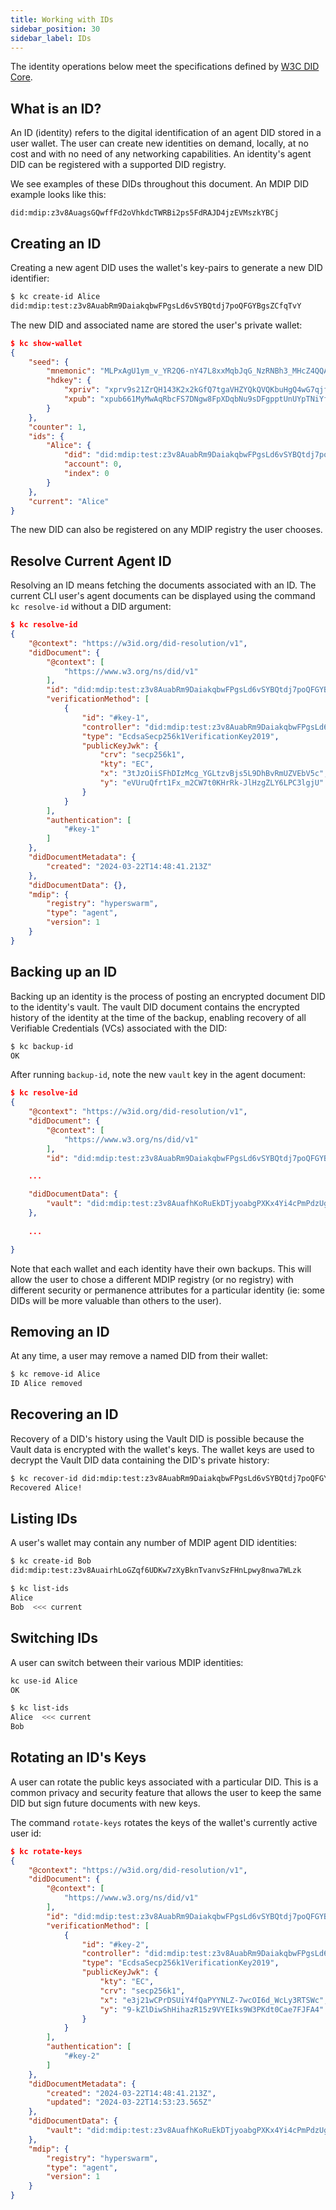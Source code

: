 ```yaml
---
title: Working with IDs
sidebar_position: 30
sidebar_label: IDs
---
```


The identity operations below meet the specifications defined by [W3C DID Core](https://www.w3.org/TR/did-core/).

## What is an ID?

An ID (identity) refers to the digital identification of an agent DID stored in a user wallet. The user can create new identities on demand, locally, at no cost and with no need of any networking capabilities. An identity's agent DID can be registered with a supported DID registry.

We see examples of these DIDs throughout this document. An MDIP DID example looks like this:

`did:mdip:z3v8AuagsGQwffFd2oVhkdcTWRBi2ps5FdRAJD4jzEVMszkYBCj`

## Creating an ID

Creating a new agent DID uses the wallet's key-pairs to generate a new DID identifier:

```sh
$ kc create-id Alice
did:mdip:test:z3v8AuabRm9DaiakqbwFPgsLd6vSYBQtdj7poQFGYBgsZCfqTvY
```

The new DID and associated name are stored the user's private wallet:

```json
$ kc show-wallet
{
    "seed": {
        "mnemonic": "MLPxAgU1ym_v_YR2Q6-nY47L8xxMqbJqG_NzRNBh3_MHcZ4QQA2x3DI4fSAG2g-XHC3M_EGtmqY6NhVpsC9yKysFYQmcqjm7cAknpJajZYCVlVs7hJPRLdOqkpy4eotTVblgZdYsYtcgbU9kmYc",
        "hdkey": {
            "xpriv": "xprv9s21ZrQH143K2x2kGfQ7tgaVHZYQkQVQKbuHgQ4wG7qjfsBoMQD35Ly6rupdEDED1ZBWKtRGWnjwcf9Wxbyvwn4idCPe1kayCrBoLAp8Hvb",
            "xpub": "xpub661MyMwAqRbcFS7DNgw8FpXDqbNu9sDFgpptUnUYpTNiYfWwtwXHd9HaiD1pEfLtMGVBKpCR9D6Vtriqkv7co4W72stnzpLdxPRmuLWJUHS"
        }
    },
    "counter": 1,
    "ids": {
        "Alice": {
            "did": "did:mdip:test:z3v8AuabRm9DaiakqbwFPgsLd6vSYBQtdj7poQFGYBgsZCfqTvY",
            "account": 0,
            "index": 0
        }
    },
    "current": "Alice"
}
```

The new DID can also be registered on any MDIP registry the user chooses.

## Resolve Current Agent ID

Resolving an ID means fetching the documents associated with an ID. The current CLI user's agent documents can be displayed using the command `kc resolve-id` without a DID argument:

```json
$ kc resolve-id
{
    "@context": "https://w3id.org/did-resolution/v1",
    "didDocument": {
        "@context": [
            "https://www.w3.org/ns/did/v1"
        ],
        "id": "did:mdip:test:z3v8AuabRm9DaiakqbwFPgsLd6vSYBQtdj7poQFGYBgsZCfqTvY",
        "verificationMethod": [
            {
                "id": "#key-1",
                "controller": "did:mdip:test:z3v8AuabRm9DaiakqbwFPgsLd6vSYBQtdj7poQFGYBgsZCfqTvY",
                "type": "EcdsaSecp256k1VerificationKey2019",
                "publicKeyJwk": {
                    "crv": "secp256k1",
                    "kty": "EC",
                    "x": "3tJzOiiSFhDIzMcg_YGLtzvBjs5L9DhBvRmUZVEbV5c",
                    "y": "eVUruQfrt1Fx_m2CW7t0KHrRk-JlHzgZLY6LPC3lgjU"
                }
            }
        ],
        "authentication": [
            "#key-1"
        ]
    },
    "didDocumentMetadata": {
        "created": "2024-03-22T14:48:41.213Z"
    },
    "didDocumentData": {},
    "mdip": {
        "registry": "hyperswarm",
        "type": "agent",
        "version": 1
    }
}
```

## Backing up an ID

Backing up an identity is the process of posting an encrypted document DID to the identity's vault. The vault DID document contains the encrypted history of the identity at the time of the backup, enabling recovery of all Verifiable Credentials (VCs) associated with the DID:

```sh
$ kc backup-id
OK
```

After running `backup-id`, note the new `vault` key in the agent document:

```json
$ kc resolve-id
{
    "@context": "https://w3id.org/did-resolution/v1",
    "didDocument": {
        "@context": [
            "https://www.w3.org/ns/did/v1"
        ],
        "id": "did:mdip:test:z3v8AuabRm9DaiakqbwFPgsLd6vSYBQtdj7poQFGYBgsZCfqTvY",

    ...

    "didDocumentData": {
        "vault": "did:mdip:test:z3v8AuafhKoRuEkDTjyoabgPXKx4Yi4cPmPdzUgMNyKxkzYNA6u"
    },
    
    ...

}
```

Note that each wallet and each identity have their own backups. This will allow the user to chose a different MDIP registry (or no registry) with different security or permanence attributes for a particular identity (ie: some DIDs will be more valuable than others to the user).

## Removing an ID

At any time, a user may remove a named DID from their wallet:

```sh
$ kc remove-id Alice
ID Alice removed
```

## Recovering an ID

Recovery of a DID's history using the Vault DID is possible because the Vault data is encrypted with the wallet's keys. The wallet keys are used to decrypt the Vault DID data containing the DID's private history:

```sh
$ kc recover-id did:mdip:test:z3v8AuabRm9DaiakqbwFPgsLd6vSYBQtdj7poQFGYBgsZCfqTvY
Recovered Alice!
```

## Listing IDs

A user's wallet may contain any number of MDIP agent DID identities:

```sh 
$ kc create-id Bob
did:mdip:test:z3v8AuairhLoGZqf6UDKw7zXyBknTvanvSzFHnLpwy8nwa7WLzk
```

```sh {3}
$ kc list-ids
Alice
Bob  <<< current
```

## Switching IDs

A user can switch between their various MDIP identities:

```sh
kc use-id Alice
OK
```

```sh {2}
$ kc list-ids
Alice  <<< current
Bob
```

## Rotating an ID's Keys

A user can rotate the public keys associated with a particular DID. This is a common privacy and security feature that allows the user to keep the same DID but sign future documents with new keys.

The command `rotate-keys` rotates the keys of the wallet's currently active user id:

```json
$ kc rotate-keys
{
    "@context": "https://w3id.org/did-resolution/v1",
    "didDocument": {
        "@context": [
            "https://www.w3.org/ns/did/v1"
        ],
        "id": "did:mdip:test:z3v8AuabRm9DaiakqbwFPgsLd6vSYBQtdj7poQFGYBgsZCfqTvY",
        "verificationMethod": [
            {
                "id": "#key-2",
                "controller": "did:mdip:test:z3v8AuabRm9DaiakqbwFPgsLd6vSYBQtdj7poQFGYBgsZCfqTvY",
                "type": "EcdsaSecp256k1VerificationKey2019",
                "publicKeyJwk": {
                    "kty": "EC",
                    "crv": "secp256k1",
                    "x": "e3j21wCPrDSUiY4fQaPYYNLZ-7wcOI6d_WcLy3RTSWc",
                    "y": "9-kZlDiwShHihazR15z9VYEIks9W3PKdt0Cae7FJFA4"
                }
            }
        ],
        "authentication": [
            "#key-2"
        ]
    },
    "didDocumentMetadata": {
        "created": "2024-03-22T14:48:41.213Z",
        "updated": "2024-03-22T14:53:23.565Z"
    },
    "didDocumentData": {
        "vault": "did:mdip:test:z3v8AuafhKoRuEkDTjyoabgPXKx4Yi4cPmPdzUgMNyKxkzYNA6u"
    },
    "mdip": {
        "registry": "hyperswarm",
        "type": "agent",
        "version": 1
    }
}
```